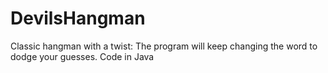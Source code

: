 # DevilsHangman
Classic hangman with a twist: The program will keep changing the word to dodge your guesses. Code in Java
